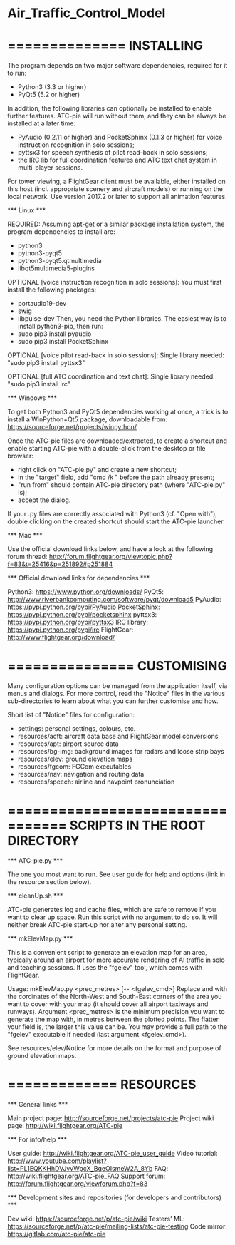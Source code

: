 # Air_Traffic_Control_Model


==============
  INSTALLING
==============

The program depends on two major software dependencies, required for it to run:
 - Python3 (3.3 or higher)
 - PyQt5 (5.2 or higher)

In addition, the following libraries can optionally be installed to enable
further features. ATC-pie will run without them, and they can be always be
installed at a later time:
 - PyAudio (0.2.11 or higher) and PocketSphinx (0.1.3 or higher) for voice
   instruction recognition in solo sessions;
 - pyttsx3 for speech synthesis of pilot read-back in solo sessions;
 - the IRC lib for full coordination features and ATC text chat system in
   multi-player sessions.

For tower viewing, a FlightGear client must be available, either installed on
this host (incl. appropriate scenery and aircraft models) or running on the
local network. Use version 2017.2 or later to support all animation features.


*** Linux ***

REQUIRED:
Assuming apt-get or a similar package installation system, the program
dependencies to install are:
 - python3
 - python3-pyqt5
 - python3-pyqt5.qtmultimedia
 - libqt5multimedia5-plugins

OPTIONAL [voice instruction recognition in solo sessions]:
You must first install the following packages:
 - portaudio19-dev
 - swig
 - libpulse-dev
Then, you need the Python libraries. The easiest way is to install python3-pip,
then run:
 - sudo pip3 install pyaudio
 - sudo pip3 install PocketSphinx

OPTIONAL [voice pilot read-back in solo sessions]:
Single library needed: "sudo pip3 install pyttsx3"

OPTIONAL [full ATC coordination and text chat]:
Single library needed: "sudo pip3 install irc"


*** Windows ***

To get both Python3 and PyQt5 dependencies working at once, a trick is to
install a WinPython+Qt5 package, downloadable from:
  https://sourceforge.net/projects/winpython/

Once the ATC-pie files are downloaded/extracted, to create a shortcut and enable
starting ATC-pie with a double-click from the desktop or file browser:
 - right click on "ATC-pie.py" and create a new shortcut;
 - in the "target" field, add "cmd /k " before the path already present;
 - "run from" should contain ATC-pie directory path (where "ATC-pie.py" is);
 - accept the dialog.

If your .py files are correctly associated with Python3 (cf. "Open with"),
double clicking on the created shortcut should start the ATC-pie launcher.


*** Mac ***

Use the official download links below, and have a look at the following forum
thread: http://forum.flightgear.org/viewtopic.php?f=83&t=25416&p=251892#p251884


*** Official download links for dependencies ***

Python3:      https://www.python.org/downloads/
PyQt5:        http://www.riverbankcomputing.com/software/pyqt/download5
PyAudio:      https://pypi.python.org/pypi/PyAudio
PocketSphinx: https://pypi.python.org/pypi/pocketsphinx
pyttsx3:      https://pypi.python.org/pypi/pyttsx3
IRC library:  https://pypi.python.org/pypi/irc
FlightGear:   http://www.flightgear.org/download/



===============
  CUSTOMISING
===============

Many configuration options can be managed from the application itself, via
menus and dialogs. For more control, read the "Notice" files in the various
sub-directories to learn about what you can further customise and how.

Short list of "Notice" files for configuration:
 - settings:         personal settings, colours, etc.
 - resources/acft:   aircraft data base and FlightGear model conversions
 - resources/apt:    airport source data
 - resources/bg-img: background images for radars and loose strip bays
 - resources/elev:   ground elevation maps
 - resources/fgcom:  FGCom executables
 - resources/nav:    navigation and routing data
 - resources/speech: airline and navpoint pronunciation



=================================
  SCRIPTS IN THE ROOT DIRECTORY
=================================

*** ATC-pie.py ***

The one you most want to run. See user guide for help and options (link in the
resource section below).


*** cleanUp.sh ***

ATC-pie generates log and cache files, which are safe to remove if you want to
clear up space. Run this script with no argument to do so. It will neither
break ATC-pie start-up nor alter any personal setting.


*** mkElevMap.py ***

This is a convenient script to generate an elevation map for an area, typically
around an airport for more accurate rendering of AI traffic in solo and
teaching sessions. It uses the "fgelev" tool, which comes with FlightGear.

Usage: mkElevMap.py <nw> <se> <prec_metres> [-- <fgelev_cmd>]
Replace <nw> and <se> with the cordinates of the North-West and South-East
corners of the area you want to cover with your map (it should cover all
airport taxiways and runways). Argument <prec_metres> is the minimum precision
you want to generate the map with, in metres between the plotted points. The
flatter your field is, the larger this value can be. You may provide a full
path to the "fgelev" executable if needed (last argument <fgelev_cmd>).

See resources/elev/Notice for more details on the format and purpose of ground
elevation maps.



=============
  RESOURCES
=============

*** General links ***

Main project page: http://sourceforge.net/projects/atc-pie
Project wiki page: http://wiki.flightgear.org/ATC-pie


*** For info/help ***

User guide:     http://wiki.flightgear.org/ATC-pie_user_guide
Video tutorial: http://www.youtube.com/playlist?list=PL1EQKKHhDVJvvWpcX_BqeOIsmeW2A_8Yb
FAQ:            http://wiki.flightgear.org/ATC-pie_FAQ
Support forum:  http://forum.flightgear.org/viewforum.php?f=83


*** Development sites and repositories (for developers and contributors) ***

Dev wiki:    https://sourceforge.net/p/atc-pie/wiki
Testers' ML: https://sourceforge.net/p/atc-pie/mailing-lists/atc-pie-testing
Code mirror: https://gitlab.com/atc-pie/atc-pie

